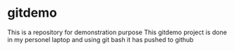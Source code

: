 # gitdemo
This is a repository for demonstration purpose 
This gitdemo project is done in my personel laptop and using git bash it has pushed to github 
